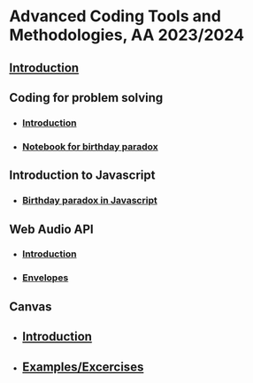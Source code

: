 # Advanced Coding Tools and Methodologies, AA 2023/2024

## [Introduction](Introduction/readme.html)

## Coding for problem solving
* ### [Introduction](Python_problem_solving/readme.html)
* ### [Notebook for birthday paradox](Python_problem_solving/BIrthday.ipynb)

## Introduction to Javascript
* ### [Birthday paradox in Javascript](Introduction_to_javascript/readme.md)

## Web Audio API
* ### [Introduction](web_audio/intro.md)
* ### [Envelopes](web_audio/envelopes/Envelopes.html)

## Canvas

* ## [Introduction](canvas/intro.html)
* ## [Examples/Excercises](canvas/canvas.html)
